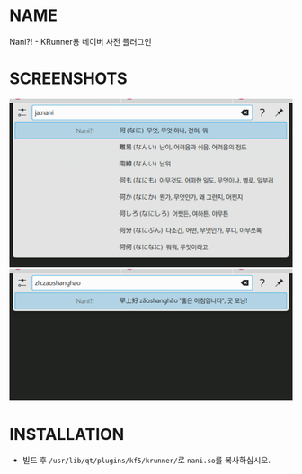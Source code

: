 # NAME

Nani?! - KRunner용 네이버 사전 플러그인

# SCREENSHOTS

![Screenshot #1](./screenshots/1.png)
![Screenshot #2](./screenshots/2.png)

# INSTALLATION

- 빌드 후 `/usr/lib/qt/plugins/kf5/krunner/`로 `nani.so`를 복사하십시오.
